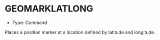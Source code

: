 # GEOMARKLATLONG

- Type: Command

Places a position marker at a location defined by latitude and longitude.
